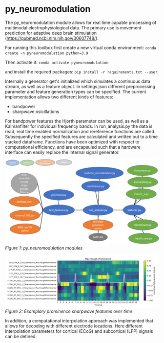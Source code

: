 # py_neuromodulation

The py_neuromodulation module allows for real time capable processing of multimodal electrophysiological data. The primary use is movement prediction for adaptive deep brain stimulation (https://pubmed.ncbi.nlm.nih.gov/30607748/).

For running this toolbox first create a new virtual conda environment: 
`conda create -n pyneuromodulation python=3.9`

Then activate it:
`conda activate pyneuromodulation`

and install the required packages:
`pip install -r requirements.txt --user`


Internally a generator get's initialized which simulates a continuous data stream, as well as a feature object. 
In settings.json different preprocessing parameter and feature generation types can be specified. 
The current implementation allows two different kinds of features: 
 - bandpower 
 - sharpwave osicillations 

For bandpower features the Hjorth parameter can be used, as well as a Kalmanfilter for individual frequency bands. 
In run_analysis.py the data is read, real time enabled normalization and rereference functions are called. Subsequently the specified features are calculated and written out to a time stacked dataframe. Functions have been optimized with respect to computational efficiency, and are encapsuled such that a hardware interface can easily replace the internal signal generator. 

![image info](./pictures/modules_viz.PNG)
*Figure 1: py_neuromodulation modules*

![image info](./pictures/Sharpwave_prominence.PNG)
*Figure 2: Examplary prominence sharpwave features over time*

In addition, a computational interpolation approach was implemented that allows for decoding with different electrode locations. Here different interpolation parameters for cortical (ECoG) and subcortical (LFP) signals can be defined. 